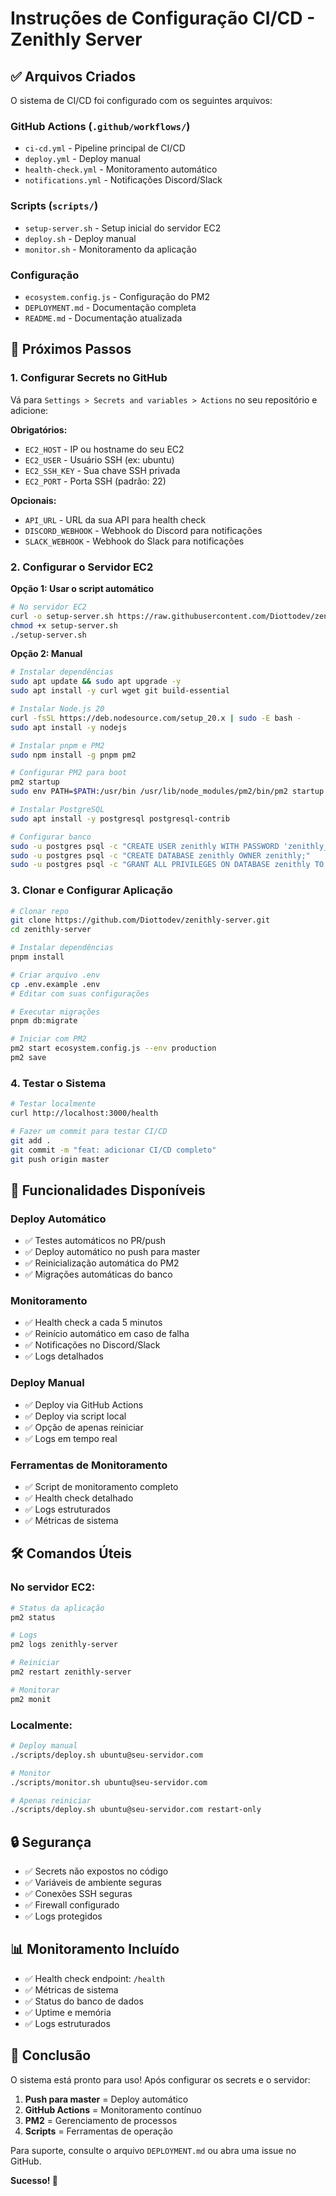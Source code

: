 # Instruções de Configuração CI/CD - Zenithly Server

## ✅ Arquivos Criados

O sistema de CI/CD foi configurado com os seguintes arquivos:

### GitHub Actions (`.github/workflows/`)

- `ci-cd.yml` - Pipeline principal de CI/CD
- `deploy.yml` - Deploy manual
- `health-check.yml` - Monitoramento automático
- `notifications.yml` - Notificações Discord/Slack

### Scripts (`scripts/`)

- `setup-server.sh` - Setup inicial do servidor EC2
- `deploy.sh` - Deploy manual
- `monitor.sh` - Monitoramento da aplicação

### Configuração

- `ecosystem.config.js` - Configuração do PM2
- `DEPLOYMENT.md` - Documentação completa
- `README.md` - Documentação atualizada

## 🔧 Próximos Passos

### 1. Configurar Secrets no GitHub

Vá para `Settings > Secrets and variables > Actions` no seu repositório e adicione:

**Obrigatórios:**

- `EC2_HOST` - IP ou hostname do seu EC2
- `EC2_USER` - Usuário SSH (ex: ubuntu)
- `EC2_SSH_KEY` - Sua chave SSH privada
- `EC2_PORT` - Porta SSH (padrão: 22)

**Opcionais:**

- `API_URL` - URL da sua API para health check
- `DISCORD_WEBHOOK` - Webhook do Discord para notificações
- `SLACK_WEBHOOK` - Webhook do Slack para notificações

### 2. Configurar o Servidor EC2

**Opção 1: Usar o script automático**

```bash
# No servidor EC2
curl -o setup-server.sh https://raw.githubusercontent.com/Diottodev/zenithly-server/master/scripts/setup-server.sh
chmod +x setup-server.sh
./setup-server.sh
```

**Opção 2: Manual**

```bash
# Instalar dependências
sudo apt update && sudo apt upgrade -y
sudo apt install -y curl wget git build-essential

# Instalar Node.js 20
curl -fsSL https://deb.nodesource.com/setup_20.x | sudo -E bash -
sudo apt install -y nodejs

# Instalar pnpm e PM2
sudo npm install -g pnpm pm2

# Configurar PM2 para boot
pm2 startup
sudo env PATH=$PATH:/usr/bin /usr/lib/node_modules/pm2/bin/pm2 startup systemd -u $USER --hp /home/$USER

# Instalar PostgreSQL
sudo apt install -y postgresql postgresql-contrib

# Configurar banco
sudo -u postgres psql -c "CREATE USER zenithly WITH PASSWORD 'zenithly_password';"
sudo -u postgres psql -c "CREATE DATABASE zenithly OWNER zenithly;"
sudo -u postgres psql -c "GRANT ALL PRIVILEGES ON DATABASE zenithly TO zenithly;"
```

### 3. Clonar e Configurar Aplicação

```bash
# Clonar repo
git clone https://github.com/Diottodev/zenithly-server.git
cd zenithly-server

# Instalar dependências
pnpm install

# Criar arquivo .env
cp .env.example .env
# Editar com suas configurações

# Executar migrações
pnpm db:migrate

# Iniciar com PM2
pm2 start ecosystem.config.js --env production
pm2 save
```

### 4. Testar o Sistema

```bash
# Testar localmente
curl http://localhost:3000/health

# Fazer um commit para testar CI/CD
git add .
git commit -m "feat: adicionar CI/CD completo"
git push origin master
```

## 🚀 Funcionalidades Disponíveis

### Deploy Automático

- ✅ Testes automáticos no PR/push
- ✅ Deploy automático no push para master
- ✅ Reinicialização automática do PM2
- ✅ Migrações automáticas do banco

### Monitoramento

- ✅ Health check a cada 5 minutos
- ✅ Reinício automático em caso de falha
- ✅ Notificações no Discord/Slack
- ✅ Logs detalhados

### Deploy Manual

- ✅ Deploy via GitHub Actions
- ✅ Deploy via script local
- ✅ Opção de apenas reiniciar
- ✅ Logs em tempo real

### Ferramentas de Monitoramento

- ✅ Script de monitoramento completo
- ✅ Health check detalhado
- ✅ Logs estruturados
- ✅ Métricas de sistema

## 🛠 Comandos Úteis

### No servidor EC2:

```bash
# Status da aplicação
pm2 status

# Logs
pm2 logs zenithly-server

# Reiniciar
pm2 restart zenithly-server

# Monitorar
pm2 monit
```

### Localmente:

```bash
# Deploy manual
./scripts/deploy.sh ubuntu@seu-servidor.com

# Monitor
./scripts/monitor.sh ubuntu@seu-servidor.com

# Apenas reiniciar
./scripts/deploy.sh ubuntu@seu-servidor.com restart-only
```

## 🔒 Segurança

- ✅ Secrets não expostos no código
- ✅ Variáveis de ambiente seguras
- ✅ Conexões SSH seguras
- ✅ Firewall configurado
- ✅ Logs protegidos

## 📊 Monitoramento Incluído

- ✅ Health check endpoint: `/health`
- ✅ Métricas de sistema
- ✅ Status do banco de dados
- ✅ Uptime e memória
- ✅ Logs estruturados

## 🎯 Conclusão

O sistema está pronto para uso! Após configurar os secrets e o servidor:

1. **Push para master** = Deploy automático
2. **GitHub Actions** = Monitoramento contínuo
3. **PM2** = Gerenciamento de processos
4. **Scripts** = Ferramentas de operação

Para suporte, consulte o arquivo `DEPLOYMENT.md` ou abra uma issue no GitHub.

**Sucesso! 🚀**
